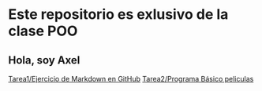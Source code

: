 # Este repositorio es exlusivo de la clase POO

## Hola, soy Axel

[Tarea1/Ejercicio de Markdown en GitHub](./Setup/README.md)
[Tarea2/Programa Básico peliculas](./Peliculas)